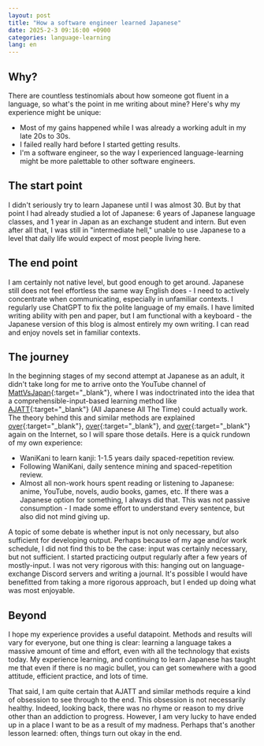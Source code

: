 ```yaml
---
layout: post
title: "How a software engineer learned Japanese"
date: 2025-2-3 09:16:00 +0900
categories: language-learning
lang: en
---
```


## Why?

There are countless testinomials about how someone got fluent in a language, so what's the point in me writing about mine? Here's why my experience might be unique:

- Most of my gains happened while I was already a working adult in my late 20s to 30s.
- I failed really hard before I started getting results.
- I'm a software engineer, so the way I experienced language-learning might be more palettable to other software engineers.

## The start point

I didn't seriously try to learn Japanese until I was almost 30. But by that point I had already studied a lot of Japanese: 6 years of Japanese language classes, and 1 year in Japan as an exchange student and intern. But even after all that, I was still in "intermediate hell," unable to use Japanese to a level that daily life would expect of most people living here.

## The end point

I am certainly not native level, but good enough to get around. Japanese still does not feel effortless the same way English does - I need to actively concentrate when communicating, especially in unfamiliar contexts. I regularly use ChatGPT to fix the polite language of my emails. I have limited writing ability with pen and paper, but I am functional with a keyboard - the Japanese version of this blog is almost entirely my own writing. I can read and enjoy novels set in familiar contexts.

## The journey

In the beginning stages of my second attempt at Japanese as an adult, it didn't take long for me to arrive onto the YouTube channel of [MattVsJapan](https://www.youtube.com/@mattvsjapan){:target="\_blank"}, where I was indoctrinated into the idea that a comprehensible-input-based learning method like [AJATT](https://tatsumoto-ren.github.io/blog/whats-ajatt.html){:target="\_blank"} (All Japanese All The Time) could actually work. The theory behind this and similar methods are explained [over](https://www.antimoon.com/how/howtolearn.htm){:target="\_blank"}, [over](https://medium.com/the-linguist-on-language/the-best-way-to-learn-a-new-language-f1af92d756db){:target="\_blank"}, and [over](https://refold.la/roadmap/stage-0/overview/){:target="\_blank"} again on the Internet, so I will spare those details. Here is a quick rundown of my own experience:

- WaniKani to learn kanji: 1-1.5 years daily spaced-repetition review.
- Following WaniKani, daily sentence mining and spaced-repetition review.
- Almost all non-work hours spent reading or listening to Japanese: anime, YouTube, novels, audio books, games, etc. If there was a Japanese option for something, I always did that. This was not passive consumption - I made some effort to understand every sentence, but also did not mind giving up.

A topic of some debate is whether input is not only necessary, but also sufficient for developing output. Perhaps because of my age and/or work schedule, I did not find this to be the case: input was certainly necessary, but not sufficient. I started practicing output regularly after a few years of mostly-input. I was not very rigorous with this: hanging out on language-exchange Discord servers and writing a journal. It's possible I would have benefitted from taking a more rigorous approach, but I ended up doing what was most enjoyable.

## Beyond

I hope my experience provides a useful datapoint. Methods and results will vary for everyone, but one thing is clear: learning a language takes a massive amount of time and effort, even with all the technology that exists today. My experience learning, and continuing to learn Japanese has taught me that even if there is no magic bullet, you can get somewhere with a good attitude, efficient practice, and lots of time.

That said, I am quite certain that AJATT and similar methods require a kind of obsession to see through to the end. This obsession is not necessarily healthy. Indeed, looking back, there was no rhyme or reason to my drive other than an addiction to progress. However, I am very lucky to have ended up in a place I want to be as a result of my madness. Perhaps that's another lesson learned: often, things turn out okay in the end.

